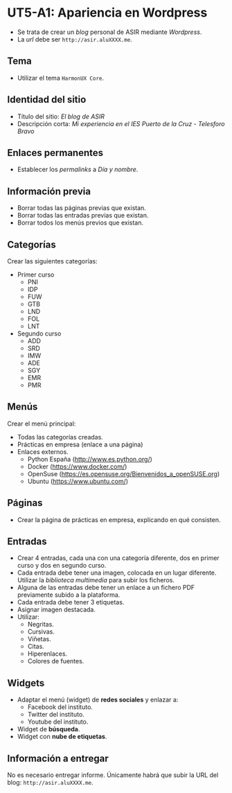 # UT5-A1: Apariencia en Wordpress

- Se trata de crear un *blog* personal de ASIR mediante *Wordpress*.
- La *url* debe ser `http://asir.aluXXXX.me`.

## Tema

- Utilizar el tema `HarmonUX Core`.

## Identidad del sitio

- Título del sitio: *El blog de ASIR*
- Descripción corta: *Mi experiencia en el IES Puerto de la Cruz - Telesforo Bravo*

## Enlaces permanentes

- Establecer los *permalinks* a *Día y nombre*.

## Información previa

- Borrar todas las páginas previas que existan.
- Borrar todas las entradas previas que existan.
- Borrar todos los menús previos que existan.

## Categorías

Crear las siguientes categorías:
+ Primer curso
    * PNI
    * IDP
    * FUW
    * GTB
    * LND
    * FOL
    * LNT
+ Segundo curso
    * ADD
    * SRD
    * IMW
    * ADE
    * SGY
    * EMR
    * PMR

## Menús

Crear el menú principal:
- Todas las categorías creadas.
- Prácticas en empresa (enlace a una página)
- Enlaces externos.
    + Python España (http://www.es.python.org/)
    + Docker (https://www.docker.com/)
    + OpenSuse (https://es.opensuse.org/Bienvenidos_a_openSUSE.org)
    + Ubuntu (https://www.ubuntu.com/)

## Páginas

- Crear la página de prácticas en empresa, explicando en qué consisten.

## Entradas

- Crear 4 entradas, cada una con una categoría diferente, dos en primer curso y dos en segundo curso.
- Cada entrada debe tener una imagen, colocada en un lugar diferente. Utilizar la *biblioteca multimedia* para subir los ficheros.
- Alguna de las entradas debe tener un enlace a un fichero PDF previamente subido a la plataforma.
- Cada entrada debe tener 3 etiquetas.
- Asignar imagen destacada.
- Utilizar:
    + Negritas.
    + Cursivas.
    + Viñetas.
    + Citas.
    + Hiperenlaces.
    + Colores de fuentes.

## Widgets

- Adaptar el menú (widget) de **redes sociales** y enlazar a:
    - Facebook del instituto.
    - Twitter del instituto.
    - Youtube del instituto.
- Widget de **búsqueda**.
- Widget con **nube de etiquetas**.

## Información a entregar

No es necesario entregar informe. Únicamente habrá que subir la URL del blog: `http://asir.aluXXXX.me`.
